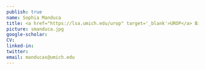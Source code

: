 ```yaml
---
publish: true
name: Sophia Manduca
title: <a href="https://lsa.umich.edu/urop" target='_blank'>UROP</a> Biology
picture: smanduca.jpg
google-scholar: 
CV:
linked-in: 
twitter:
email: manducas@umich.edu
---
```

